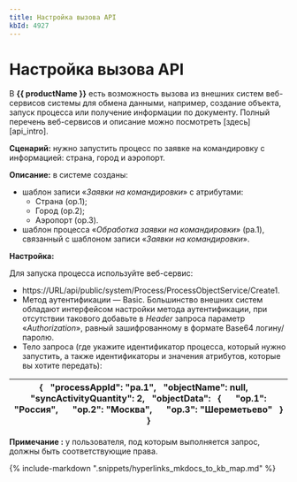 ```yaml
---
title: Настройка вызова API
kbId: 4927
---
```


# Настройка вызова API

В **{{ productName }}** есть возможность вызова из внешних систем веб-сервисов системы для обмена данными, например, создание объекта, запуск процесса или получение информации по документу. Полный перечень веб-сервисов и описание можно посмотреть [здесь][api_intro].

**Сценарий:** нужно запустить процесс по заявке на командировку с информацией: страна, город и аэропорт.

**Описание:** в системе созданы:

- шаблон записи «*Заявки на командировки*» с атрибутами:
    - Страна (op.1);
    - Город (op.2);
    - Аэропорт (op.3).
- шаблон процесса «*Обработка заявки на командировки*» (pa.1), связанный с шаблоном записи «*Заявки на командировки*».

**Настройка:**

Для запуска процесса используйте веб-сервис:

- https://URL/api/public/system/Process/ProcessObjectService/Create1.
- Метод аутентификации — Basic. Большинство внешних систем обладают интерфейсом настройки метода аутентификации, при отсутствии такового добавьте в *Header* запроса параметр «*Authorization*», равный зашифрованному в формате Base64 логину/паролю.
- Тело запроса (где укажите идентификатор процесса, который нужно запустить, а также идентификаторы и значения атрибутов, которые вы хотите передать):

| {   "processAppId": "pa.1",   "objectName": null,     "syncActivityQuantity": 2,   "objectData":   {      "op.1": "Россия",      "op.2": "Москва",      "op.3": "Шереметьево"   } } |
| --- |

**Примечание :** у пользователя, под которым выполняется запрос, должны быть соответствующие права.

{% include-markdown ".snippets/hyperlinks_mkdocs_to_kb_map.md" %}
